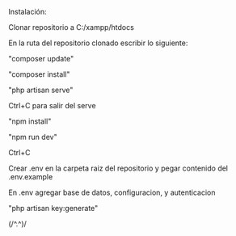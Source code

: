 Instalación:

Clonar repositorio a C:/xampp/htdocs

En la ruta del repositorio clonado escribir lo siguiente:

"composer update"

"composer install"

"php artisan serve"

Ctrl+C para salir del serve

"npm install"

"npm run dev"

Ctrl+C

Crear .env en la carpeta raiz del repositorio y pegar contenido del .env.example

En .env agregar base de datos, configuracion, y autenticacion

"php artisan key:generate"

(/^.^)/
